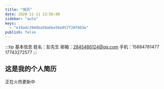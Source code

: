 ```yaml
---
title: "简历"
date: 2020-11-11 13:56:00
sidebar: "auto"
keys:
  - "e10adc3949ba59abbe56e057f20f883e"
publish: false
---
```

:::tip 基本信息
姓名：彭先生
邮箱：2845486124@qq.com
手机：15884781477 17743272577
:::

## 这是我的个人简历

正在火热更新中